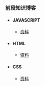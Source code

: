 ### 前段知识博客

* #### JAVASCRIPT
    * [资料](./javascript/generator.md)
* #### HTML
    * [资料](./javascript/material.md)
* #### CSS
    * [资料](./javascript/material.md)
